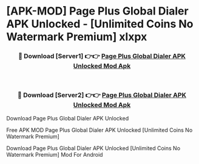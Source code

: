 # [APK-MOD] Page Plus Global Dialer APK Unlocked - [Unlimited Coins No Watermark Premium] xlxpx



<div align="center">
<h3>🔴 Download [Server1] 👉👉 <a href="https://momento.my/?title=Page_Plus_Global_Dialer_APK_Unlocked">Page Plus Global Dialer APK Unlocked Mod Apk</a></h3><br>

<h3>🔴 Download [Server2] 👉👉 <a href="https://momento.my/?title=Page_Plus_Global_Dialer_APK_Unlocked">Page Plus Global Dialer APK Unlocked Mod Apk</a></h3>
</div>



Download Page Plus Global Dialer APK Unlocked 

Free APK MOD Page Plus Global Dialer APK Unlocked [Unlimited Coins No Watermark Premium]

Download Page Plus Global Dialer APK Unlocked [Unlimited Coins No Watermark Premium] Mod For Android

